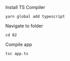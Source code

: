Install TS Compiler
```
yarn global add typescript
```

Navigate to folder
```
cd 02
```

Compile app
```
tsc app.ts
```